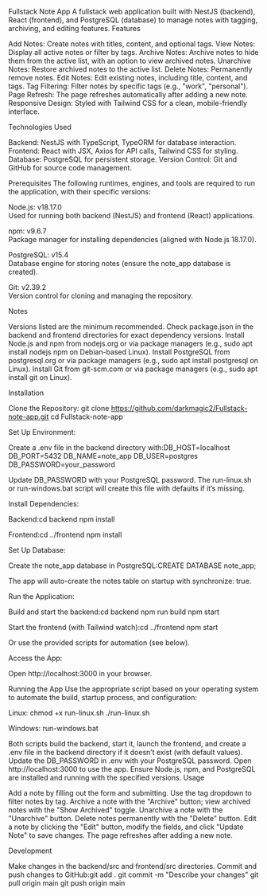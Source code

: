 Fullstack Note App
A fullstack web application built with NestJS (backend), React (frontend), and PostgreSQL (database) to manage notes with tagging, archiving, and editing features.
Features

Add Notes: Create notes with titles, content, and optional tags.
View Notes: Display all active notes or filter by tags.
Archive Notes: Archive notes to hide them from the active list, with an option to view archived notes.
Unarchive Notes: Restore archived notes to the active list.
Delete Notes: Permanently remove notes.
Edit Notes: Edit existing notes, including title, content, and tags.
Tag Filtering: Filter notes by specific tags (e.g., "work", "personal").
Page Refresh: The page refreshes automatically after adding a new note.
Responsive Design: Styled with Tailwind CSS for a clean, mobile-friendly interface.

Technologies Used

Backend: NestJS with TypeScript, TypeORM for database interaction.
Frontend: React with JSX, Axios for API calls, Tailwind CSS for styling.
Database: PostgreSQL for persistent storage.
Version Control: Git and GitHub for source code management.

Prerequisites
The following runtimes, engines, and tools are required to run the application, with their specific versions:

Node.js: v18.17.0  
Used for running both backend (NestJS) and frontend (React) applications.

npm: v9.6.7  
Package manager for installing dependencies (aligned with Node.js 18.17.0).

PostgreSQL: v15.4  
Database engine for storing notes (ensure the note_app database is created).

Git: v2.39.2  
Version control for cloning and managing the repository.

Notes

Versions listed are the minimum recommended. Check package.json in the backend and frontend directories for exact dependency versions.
Install Node.js and npm from nodejs.org or via package managers (e.g., sudo apt install nodejs npm on Debian-based Linux).
Install PostgreSQL from postgresql.org or via package managers (e.g., sudo apt install postgresql on Linux).
Install Git from git-scm.com or via package managers (e.g., sudo apt install git on Linux).

Installation

Clone the Repository:
git clone https://github.com/darkmagic2/Fullstack-note-app.git
cd Fullstack-note-app

Set Up Environment:

Create a .env file in the backend directory with:DB_HOST=localhost
DB_PORT=5432
DB_NAME=note_app
DB_USER=postgres
DB_PASSWORD=your_password

Update DB_PASSWORD with your PostgreSQL password. The run-linux.sh or run-windows.bat script will create this file with defaults if it’s missing.

Install Dependencies:

Backend:cd backend
npm install

Frontend:cd ../frontend
npm install

Set Up Database:

Create the note_app database in PostgreSQL:CREATE DATABASE note_app;

The app will auto-create the notes table on startup with synchronize: true.

Run the Application:

Build and start the backend:cd backend
npm run build
npm start

Start the frontend (with Tailwind watch):cd ../frontend
npm start

Or use the provided scripts for automation (see below).

Access the App:

Open http://localhost:3000 in your browser.

Running the App
Use the appropriate script based on your operating system to automate the build, startup process, and configuration:

Linux:
chmod +x run-linux.sh
./run-linux.sh

Windows:
run-windows.bat

Both scripts build the backend, start it, launch the frontend, and create a .env file in the backend directory if it doesn’t exist (with default values). Update the DB_PASSWORD in .env with your PostgreSQL password. Open http://localhost:3000 to use the app. Ensure Node.js, npm, and PostgreSQL are installed and running with the specified versions.
Usage

Add a note by filling out the form and submitting.
Use the tag dropdown to filter notes by tag.
Archive a note with the "Archive" button; view archived notes with the "Show Archived" toggle.
Unarchive a note with the "Unarchive" button.
Delete notes permanently with the "Delete" button.
Edit a note by clicking the "Edit" button, modify the fields, and click "Update Note" to save changes.
The page refreshes after adding a new note.

Development

Make changes in the backend/src and frontend/src directories.
Commit and push changes to GitHub:git add .
git commit -m "Describe your changes"
git pull origin main
git push origin main
